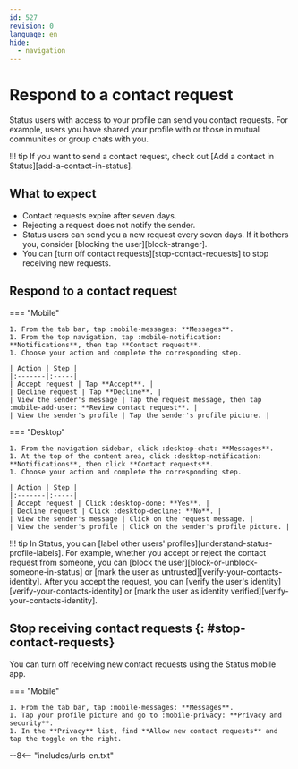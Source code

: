```yaml
---
id: 527
revision: 0
language: en
hide:
  - navigation 
---
```


# Respond to a contact request

Status users with access to your profile can send you contact requests. For example, users you have shared your profile with or those in mutual communities or group chats with you.

!!! tip
    If you want to send a contact request, check out [Add a contact in Status][add-a-contact-in-status].

## What to expect

- Contact requests expire after seven days.
- Rejecting a request does not notify the sender.
- Status users can send you a new request every seven days. If it bothers you, consider [blocking the user][block-stranger].
- You can [turn off contact requests][stop-contact-requests] to stop receiving new requests.

## Respond to a contact request

=== "Mobile"

    1. From the tab bar, tap :mobile-messages: **Messages**.
    1. From the top navigation, tap :mobile-notification: **Notifications**, then tap **Contact request**.
    1. Choose your action and complete the corresponding step.
    
    | Action | Step |
    |:-------|:-----|
    | Accept request | Tap **Accept**. |
    | Decline request | Tap **Decline**. |
    | View the sender's message | Tap the request message, then tap :mobile-add-user: **Review contact request**. |
    | View the sender's profile | Tap the sender's profile picture. |

=== "Desktop"

    1. From the navigation sidebar, click :desktop-chat: **Messages**.
    1. At the top of the content area, click :desktop-notification: **Notifications**, then click **Contact requests**.
    1. Choose your action and complete the corresponding step.
    
    | Action | Step |
    |:-------|:-----|
    | Accept request | Click :desktop-done: **Yes**. |
    | Decline request | Click :desktop-decline: **No**. |
    | View the sender's message | Click on the request message. |
    | View the sender's profile | Click on the sender's profile picture. |

!!! tip
    In Status, you can [label other users' profiles][understand-status-profile-labels]. For example, whether you accept or reject the contact request from someone, you can [block the user][block-or-unblock-someone-in-status] or [mark the user as untrusted][verify-your-contacts-identity]. After you accept the request, you can [verify the user's identity][verify-your-contacts-identity] or [mark the user as identity verified][verify-your-contacts-identity].

## Stop receiving contact requests {: #stop-contact-requests}

You can turn off receiving new contact requests using the Status mobile app.

=== "Mobile"

    1. From the tab bar, tap :mobile-messages: **Messages**.
    1. Tap your profile picture and go to :mobile-privacy: **Privacy and security**.
    1. In the **Privacy** list, find **Allow new contact requests** and tap the toggle on the right.

--8<-- "includes/urls-en.txt"
